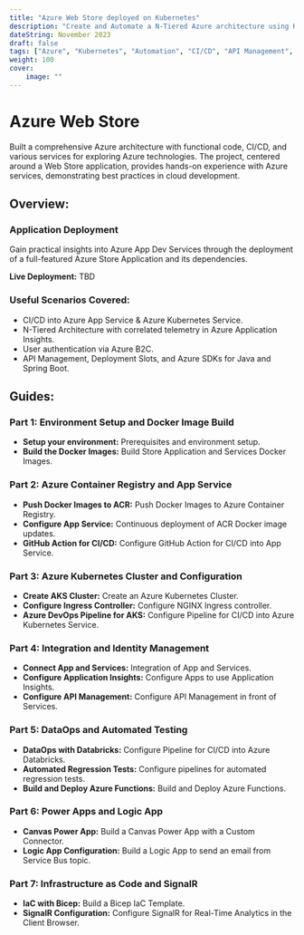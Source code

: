 ```yaml
---
title: "Azure Web Store deployed on Kubernetes"
description: "Create and Automate a N-Tiered Azure architecture using Kubernetes and CI/CD methodologies"
dateString: November 2023
draft: false
tags: ["Azure", "Kubernetes", "Automation", "CI/CD", "API Management", "Docker"]
weight: 100
cover:
    image: ""
---
```


# Azure Web Store

Built a comprehensive Azure architecture with functional code, CI/CD, and various services for exploring Azure technologies. The project, centered around a Web Store application, provides hands-on experience with Azure services, demonstrating best practices in cloud development.

## Overview:

### Application Deployment

Gain practical insights into Azure App Dev Services through the deployment of a full-featured Azure Store Application and its dependencies.

**Live Deployment:** TBD

### Useful Scenarios Covered:

- CI/CD into Azure App Service & Azure Kubernetes Service.
- N-Tiered Architecture with correlated telemetry in Azure Application Insights.
- User authentication via Azure B2C.
- API Management, Deployment Slots, and Azure SDKs for Java and Spring Boot.

## Guides:

### Part 1: Environment Setup and Docker Image Build

- **Setup your environment:** Prerequisites and environment setup.
- **Build the Docker Images:** Build Store Application and Services Docker Images.

### Part 2: Azure Container Registry and App Service

- **Push Docker Images to ACR:** Push Docker Images to Azure Container Registry.
- **Configure App Service:** Continuous deployment of ACR Docker image updates.
- **GitHub Action for CI/CD:** Configure GitHub Action for CI/CD into App Service.

### Part 3: Azure Kubernetes Cluster and Configuration

- **Create AKS Cluster:** Create an Azure Kubernetes Cluster.
- **Configure Ingress Controller:** Configure NGINX Ingress controller.
- **Azure DevOps Pipeline for AKS:** Configure Pipeline for CI/CD into Azure Kubernetes Service.

### Part 4: Integration and Identity Management

- **Connect App and Services:** Integration of  App and Services.
- **Configure Application Insights:** Configure Apps to use Application Insights.
- **Configure API Management:** Configure API Management in front of Services.

### Part 5: DataOps and Automated Testing

- **DataOps with Databricks:** Configure Pipeline for CI/CD into Azure Databricks.
- **Automated Regression Tests:** Configure pipelines for automated regression tests.
- **Build and Deploy Azure Functions:** Build and Deploy Azure Functions.

### Part 6: Power Apps and Logic App

- **Canvas Power App:** Build a Canvas Power App with a Custom Connector.
- **Logic App Configuration:** Build a Logic App to send an email from Service Bus topic.

### Part 7: Infrastructure as Code and SignalR

- **IaC with Bicep:** Build a Bicep IaC Template.
- **SignalR Configuration:** Configure SignalR for Real-Time Analytics in the Client Browser.
